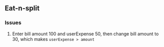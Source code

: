 ## Eat-n-split

### Issues

1. Enter bill amount 100 and userExpense 50, then change bill amount to 30, which makes `userExpense > amount`
